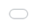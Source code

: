 ```yaml
---
title: NFL Penalties Over the Last 10 Seasons
date: 2018-12-18
author_profile: true
excerpt: A look at how penalty calls have changed in the NFL since 2008
toc: true
Published: true
---
```

## Introduction
Football has been a passion of mine as long as I can remember. I can vividly recall the first games of football that my brothers and I would play in the yard growing up. As the son of a die-hard Philadelphia Eagles fan, watching football every Sunday was a ritual. Being an avid fan all my life, I have witnessed many changes to the game of football.  Some changes are good and some are bad, but most of them are necessary to keep the game alive, especially rules concerning player safety. One change that I’ve witnessed over the years is how referees call the game. Before looking at any data, it was noticeable for myself and most other fans that the referees seem to call a lot more penalties then they used to. I understand that some of this may be due to the numerous rules created to aid in player safety. However, even when I account for the new rules it seems like they are still calling fouls more frequently, ones that have been around for a long time, such as pass interference. This made me wonder: Do referees call more penalties now than they did a decade ago? If so, what penalty calls have increased the most? I decided to create a Tableau Dashboard to explore these questions. Tableau is an awesome tool to create visualizations and interactive dashboards. Using other visualization tools such as excel is bare-bones in comparison; the interactivity just isn’t there. With tableau I would be able to allow the user of my dashboard to manipulate the data to their choosing. I wanted to make sure that anyone using my dashboard would be able to see the data from any specific season in the last decade, or an average of all the seasons combined. I also wanted to make sure that they could filter the amount of calls specific to each penalty, so they can see for themselves what is being called more.
## Data Source
There are plenty of websites that have the data of NFL penalty calls. The site I chose to use was pro-football-reference.com. I chose this source because the host of my favorite sports talk show, Colin Cowherd, often references their statistics. On their website they have regular season penalty totals from past seasons. The tables include penalty called, how many times it was called, and how many penalty yards were assessed as a result. With this information, I would be able to see the amount of total penalties called each season, and see if it has increased. Also, I could see exactly which calls are being made more frequently than they used to. Unfortunately, the website did not have any downloadable data that I could import to Tableau. However, it was fairly easy for me to make my own excel spreadsheet and make my own table with their data. I inputted all of the data from the 2008 season, through week 14 of this season (2018).
## Tableau Methodology
After creating my excel document using the data from pro-football-reference, I imported my spreadsheet into Tableau. The first thing I did was look at the data to make sure everything looked correct. The only change I needed to make was to change the Season data field from a measure to date format. Once the data looked good I was ready to make some visualizations. Logically, the first one I wanted to make was a time-series line graph, showing how many total penalties have been called over the years. This was as simple as inputting the season data field in the columns box, and the total penalties called field in the rows box. I only wanted full seasons of penalty calls in this visualization, so I used a filter to leave out 2018’s data. Sure enough, the line graph shows that penalties have certainly increased overall since 2008. 
Now that I saw that penalty calls have increased significantly, I wanted to see exactly which penalties are being called more as the years have go by. Once again, a time series line graph was perfect for looking at this. I once again entered the season data field into columns, and penalties called into rows. Similarly to the first visualization, I didn’t want the incomplete 2018 to skew the data so I filtered out that season. To allow the user to see the amount of calls over the years for a specific penalty, I embedded a filter to sort by any specific penalty available in the data. I then used a filter to assign each penalty call chosen a color on the graph. I found the amount of calls made for the following penalties to have increased the most since 2008: Defensive pass interference, Illegal block above the waist, illegal use of hands, neutral zone infraction, offensive & defensive holding, roughing the passer, unnecessary roughness, and unsportsmanlike conduct. I believe this demonstrates that the calls that are being made more frequently are obviously an attempt to increase player safety. 
Once I had looked at the data from the previous 10 seasons, I wanted to see how it would compare to data from this season. I decided to create a textbox showing the amount of each penalty called so far this year. I also wanted to make a prediction of how many more penalties would be called by the end of the season. First, I made sure to filter out every other season except for 2018. For the header, I started with creating three place holders for my columns using calculated fields. I then created three more calculated fields to create strings for my table’s categories (Penalty, Calls through week 14, 2018 Prediction). For example, my calculated field for the Penalty category: ‘Penalty’. For the season end prediction, I calculated the percentage of games left in the season. The amount of games in an NFL season is 256. The amount of games played through week 14 of the 2018 season is 208. 
208/256 = .8125
 1-.8125 = .1875 % of games remaining
I created the calculated field ‘2018 Prediction’ by inputting: [total penalties called]* 1.1875
This calculation shows a prediction of how many penalties would be called by the end of the year. This table allowed me to predict how many calls will be made by the end of the season. If the prediction is correct, we will see a new all-time high in penalties called in a season. 
The second table is the same as the first one, except it shows the data from the seasons other than 2018. I also wanted to calculate the average penalty calls per year from 2008-2017, so I could compare it to the 2018 prediction as well as every other season. I created my header with the same method as the first table with the categories: Penalty, Times Called, and 2008-2017 average calls per year. I then created a parameter to allow the user of this table to view the amount of each penalty called in any season of their choosing. In my parameter, I set the date range from 2008-2017. Then I needed to create a calculated field for my parameter to be used in the visualization. I created the calculated field ‘Total Penalties Called 2008-2017’ by inputting (If [Season]= [Parameters].[Season] THEN [Total Penalties Called] END).  To calculate the average penalty calls per season from 2008-2017, I created a calculated field by inputting ( [Total Penalties Called]/10). This created an interactive table where users can select which season they want to compare with the 10 year average. It also helped conclude that more penalties are being called and it also shows which ones are above and below the ten year average.
## Tableau Dashboards
<html>
<head>
<meta name="viewport" content="width=device-width; initial-scale=1.0; maximum-scale=1.0; user-scalable=0;">
</head>
<body style="margin:0px;padding:0px;overflow:hidden">
  <iframe src="<div class='tableauPlaceholder' id='viz1545242435685' style='position: relative'><noscript><a href='https:&#47;&#47;VCarpinelli.github.io&#47;NFL-Penalties-Over-The-Last-Decade&#47;'><img alt=' ' src='https:&#47;&#47;public.tableau.com&#47;static&#47;images&#47;Pe&#47;PenaltiesPerSeason2008-2017&#47;PenaltiesPerSeason&#47;1_rss.png' style='border: none' /></a></noscript><object class='tableauViz'  style='display:none;'><param name='host_url' value='https%3A%2F%2Fpublic.tableau.com%2F' /> <param name='embed_code_version' value='3' /> <param name='site_root' value='' /><param name='name' value='PenaltiesPerSeason2008-2017&#47;PenaltiesPerSeason' /><param name='tabs' value='yes' /><param name='toolbar' value='yes' /><param name='static_image' value='https:&#47;&#47;public.tableau.com&#47;static&#47;images&#47;Pe&#47;PenaltiesPerSeason2008-2017&#47;PenaltiesPerSeason&#47;1.png' /> <param name='animate_transition' value='yes' /><param name='display_static_image' value='yes' /><param name='display_spinner' value='yes' /><param name='display_overlay' value='yes' /><param name='display_count' value='yes' /></object></div>                <script type='text/javascript'>                    var divElement = document.getElementById('viz1545242435685');                    var vizElement = divElement.getElementsByTagName('object')[0];                    vizElement.style.width='1000px';vizElement.style.height='850px';                    var scriptElement = document.createElement('script');                    scriptElement.src = 'https://public.tableau.com/javascripts/api/viz_v1.js';                    vizElement.parentNode.insertBefore(scriptElement, vizElement);                </script>" frameborder="0" style="overflow:hidden;overflow-x:hidden;overflow-y:hidden;height:100%;width:100%;position:absolute;top:0px;left:0px;right:0px;bottom:0px" height="100%" width="100%"></iframe>
</body>
</html>

<html>
<head>
<meta name="viewport" content="width=device-width; initial-scale=1.0; maximum-scale=1.0; user-scalable=0;">
</head>
<body style="margin:0px;padding:0px;overflow:hidden">
  <iframe src="<div class='tableauPlaceholder' id='viz1545242485464' style='position: relative'><noscript><a href='https:&#47;&#47;VCarpinelli.github.io&#47;NFL-Penalties-Over-The-Last-Decade&#47;'><img alt=' ' src='https:&#47;&#47;public.tableau.com&#47;static&#47;images&#47;NF&#47;NFLPenaltyCalls2008-20181&#47;PenaltyCalls2008-2017&#47;1_rss.png' style='border: none' /></a></noscript><object class='tableauViz'  style='display:none;'><param name='host_url' value='https%3A%2F%2Fpublic.tableau.com%2F' /> <param name='embed_code_version' value='3' /> <param name='site_root' value='' /><param name='name' value='NFLPenaltyCalls2008-20181&#47;PenaltyCalls2008-2017' /><param name='tabs' value='yes' /><param name='toolbar' value='yes' /><param name='static_image' value='https:&#47;&#47;public.tableau.com&#47;static&#47;images&#47;NF&#47;NFLPenaltyCalls2008-20181&#47;PenaltyCalls2008-2017&#47;1.png' /> <param name='animate_transition' value='yes' /><param name='display_static_image' value='yes' /><param name='display_spinner' value='yes' /><param name='display_overlay' value='yes' /><param name='display_count' value='yes' /></object></div>                <script type='text/javascript'>                    var divElement = document.getElementById('viz1545242485464');                    var vizElement = divElement.getElementsByTagName('object')[0];                    vizElement.style.width='1000px';vizElement.style.height='850px';                    var scriptElement = document.createElement('script');                    scriptElement.src = 'https://public.tableau.com/javascripts/api/viz_v1.js';                    vizElement.parentNode.insertBefore(scriptElement, vizElement);                </script>" frameborder="0" style="overflow:hidden;overflow-x:hidden;overflow-y:hidden;height:100%;width:100%;position:absolute;top:0px;left:0px;right:0px;bottom:0px" height="100%" width="100%"></iframe>
</body>
</html>

<html>
<head>
<meta name="viewport" content="width=device-width; initial-scale=1.0; maximum-scale=1.0; user-scalable=0;">
</head>
<body style="margin:0px;padding:0px;overflow:hidden">
  <iframe src="<div class='tableauPlaceholder' id='viz1545242563437' style='position: relative'><noscript><a href='https:&#47;&#47;VCarpinelli.github.io&#47;NFL-Penalties-Over-The-Last-Decade&#47;'><img alt=' ' src='https:&#47;&#47;public.tableau.com&#47;static&#47;images&#47;NF&#47;NFLPenaltyCalls2008-2018&#47;2018Penaltys&#47;1_rss.png' style='border: none' /></a></noscript><object class='tableauViz'  style='display:none;'><param name='host_url' value='https%3A%2F%2Fpublic.tableau.com%2F' /> <param name='embed_code_version' value='3' /> <param name='site_root' value='' /><param name='name' value='NFLPenaltyCalls2008-2018&#47;2018Penaltys' /><param name='tabs' value='yes' /><param name='toolbar' value='yes' /><param name='static_image' value='https:&#47;&#47;public.tableau.com&#47;static&#47;images&#47;NF&#47;NFLPenaltyCalls2008-2018&#47;2018Penaltys&#47;1.png' /> <param name='animate_transition' value='yes' /><param name='display_static_image' value='yes' /><param name='display_spinner' value='yes' /><param name='display_overlay' value='yes' /><param name='display_count' value='yes' /></object></div>                <script type='text/javascript'>                    var divElement = document.getElementById('viz1545242563437');                    var vizElement = divElement.getElementsByTagName('object')[0];                    vizElement.style.width='1000px';vizElement.style.height='850px';                    var scriptElement = document.createElement('script');                    scriptElement.src = 'https://public.tableau.com/javascripts/api/viz_v1.js';                    vizElement.parentNode.insertBefore(scriptElement, vizElement);                </script>" frameborder="0" style="overflow:hidden;overflow-x:hidden;overflow-y:hidden;height:100%;width:100%;position:absolute;top:0px;left:0px;right:0px;bottom:0px" height="100%" width="100%"></iframe>
</body>
</html>


## Data Visualization Methodology
I used the following data visualization methods that I learned from reading the textbook ‘Story Telling with Data’ by Knaflic, Cole Nussbaumer. 

Tufte’s Principles:
1.	Above all else, show the data. The focus should be on the content of the data. All of my visualizations are focused on the data with minimal clutter. The tooltips in my visualization neatly display the information pertinent to what they are viewing.

2.	Data-ink / total ink. One should maximize the data-ink ratio, within reason. I did this by trying to minimize any extra ink not important to the data. I removed any extra grid-lines and borders that were insignificant.

3.	Emphasize important data elements using color. I attempted to do this by adding color to my line graph visualizations. When looking at the penalties per season graph, the user is immediately drawn to the blue line. I also used color to distinguish between each penalty 
type in my other line graph.

Kosslyns Principles:

1.	The color scheme should be cogent and simple to understand in context of the visualized data. I tried not to use too much color so I didn’t distract from the data

2.	Understanding breaks down once too much information. Provide neither too much nor too little information. Provide neither too much nor too little information. I kept each visualization simple, but they each had plenty of information. I tried to make each visual 
answer a specific question about the data. 
## Conclusion
Through researching this data and creating visualizations in tableau I have answered my research questions. 
Do referees call more penalties now than they did a decade ago? If so, what penalty calls have increased the most?
The answer is a resounding yes. As you can see in the visualizations above, penalties have increased significantly over the last 10 seasons. The penalties that increased the most are Defensive pass interference, Illegal block above the waist, illegal use of hands, neutral zone infraction, offensive & defensive holding, roughing the passer, unnecessary roughness, and unsportsmanlike conduct. I found that the penalties being called are a result of trying to make the game safer. Many fans, myself included, complain about the amount of penalties in todays game. However, these stricter rules are necessary precautions to ensure that we will be able to enjoy football for many more years to come.
